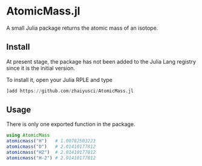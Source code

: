 # AtomicMass.jl
A small Julia package returns the atomic mass of an isotope.



## Install

At present stage, the package has not been added to the Julia Lang registry since it is the initial version.

To install it, open your Julia RPLE and type

```julia
]add https://github.com/zhaiyusci/AtomicMass.jl
```

## Usage

There is only one exported function in the package.

```julia
using AtomicMass
atomicmass("H")   # 1.00782503223
atomicmass("D")   # 2.01410177812
atomicmass("H2")  # 2.01410177812
atomicmass("H-2") # 2.01410177812
```

